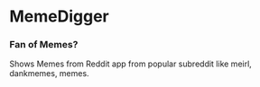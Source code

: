 # MemeDigger

### Fan of Memes? 

Shows Memes from Reddit app from popular subreddit like meirl, dankmemes, memes.

